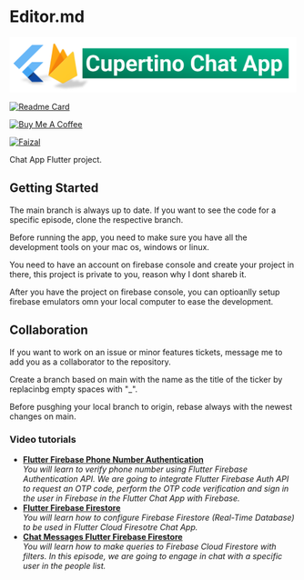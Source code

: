 # Editor.md

[![](picture.png)](https://www.youtube.com/playlist?list=PLD46K4dpufBEMDz5UblupcWLUiS2hFBXI)


[![Readme Card](https://github-readme-stats.vercel.app/api/pin/?username=fpatelm&repo=Cupertino-Chat-App)](https://github.com/anuraghazra/github-readme-stats)
  
<a href="https://www.buymeacoffee.com/keynotecast" target="_blank"><img src="https://cdn.buymeacoffee.com/buttons/v2/default-yellow.png" alt="Buy Me A Coffee" style="height: 60px !important;width: 217px !important;" ></a>


[![Faizal](https://upload.wikimedia.org/wikipedia/commons/thumb/b/b8/YouTube_Logo_2017.svg/512px-YouTube_Logo_2017.svg.png)](https://www.youtube.com/keynotecast?sub_confirmation=1)


Chat App Flutter project.

## Getting Started

The main branch is always up to date. If you want to see the code for a specific episode, clone the respective branch.

Before running the app, you need to make sure you have all the development tools on your mac os, windows or linux.

You need to have an account on firebase console and create your project in there, this project is private to you, reason why I dont shareb it.

After you have the project on firebase console, you can optioanlly setup firebase emulators omn your local computer to ease the development.

## Collaboration

If you want to work on an issue or minor features tickets, message me to add you as a collaborator to the repository.

Create a branch based on main with the name as the title of the ticker by replacinbg empty spaces with "\_".

Before pusghing your local branch to origin, rebase always with the newest changes on main.

<h3>Video tutorials</h3>
<ul>
  <li><a href="https://youtu.be/ua9AfnGvP3Q" target="_blank"><b>Flutter Firebase Phone Number Authentication</b></a><br/><i>You will learn to verify phone number using Flutter Firebase Authentication API. We are going to integrate Flutter Firebase Auth API to request an OTP code, perform the OTP code verification and sign in the user in Firebase in the Flutter Chat App with Firebase.</i></li>

<li><a href="https://youtu.be/zRRCY9mJNNE"><b>Flutter Firebase Firestore</b></a><br/><i>You will learn how to configure Firebase Firestore (Real-Time Database) to be used in Flutter Cloud Firesotre Chat App.</i></li>
    

<li><a href="https://youtu.be/aKYfq-VPnMA"><b>Chat Messages Flutter Firebase Firestore</b></a><br/><i>You will learn how to make queries to Firebase Cloud Firestore with filters. In this episode, we are going to engage in chat with a specific user in the people list.</i></li>
</ul>
